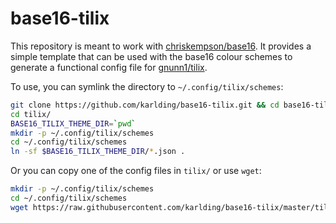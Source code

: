 # base16-tilix

This repository is meant to work with 
[chriskempson/base16](https://github.com/chriskempson/base16). It provides a 
simple template that can be used with the base16 colour schemes to generate a 
functional config file for [gnunn1/tilix](https://github.com/gnunn1/tilix).

To use, you can symlink the directory to ``~/.config/tilix/schemes``:

```bash
git clone https://github.com/karlding/base16-tilix.git && cd base16-tilix/
cd tilix/
BASE16_TILIX_THEME_DIR=`pwd`
mkdir -p ~/.config/tilix/schemes
cd ~/.config/tilix/schemes
ln -sf $BASE16_TILIX_THEME_DIR/*.json .
```

Or you can copy one of the config files in ``tilix/`` or use ``wget``:

```bash
mkdir -p ~/.config/tilix/schemes
cd ~/.config/tilix/schemes
wget https://raw.githubusercontent.com/karlding/base16-tilix/master/tilix/base16-ocean.json
```
